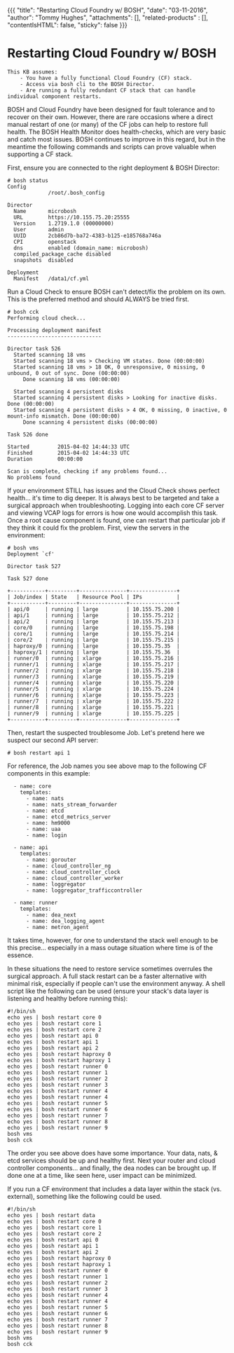 {{{
  "title": "Restarting Cloud Foundry w/ BOSH",
  "date": "03-11-2016",
  "author": "Tommy Hughes",
  "attachments": [],
  "related-products" : [],
  "contentIsHTML": false,
  "sticky": false
}}}
# Restarting Cloud Foundry w/ BOSH
    This KB assumes:
        - You have a fully functional Cloud Foundry (CF) stack.
        - Access via bosh cli to the BOSH Director.
        - Are running a fully redundant CF stack that can handle individual component restarts.

BOSH and Cloud Foundry have been designed for fault tolerance and to recover on their own.  However, there are rare occasions where a direct manual restart of one (or many) of the CF jobs can help to restore full health. The BOSH Health Monitor does health-checks, which are very basic and catch most issues.  BOSH continues to improve in this regard, but in the meantime the following commands and scripts can prove valuable when supporting a CF stack.

First, ensure you are connected to the right deployment & BOSH Director:
```shell
# bosh status
Config
             /root/.bosh_config

Director
  Name       microbosh
  URL        https://10.155.75.20:25555
  Version    1.2719.1.0 (00000000)
  User       admin
  UUID       2cb86d7b-ba72-4383-b125-e185768a746a
  CPI        openstack
  dns        enabled (domain_name: microbosh)
  compiled_package_cache disabled
  snapshots  disabled

Deployment
  Manifest   /data1/cf.yml
```


Run a Cloud Check to ensure BOSH can't detect/fix the problem on its own.  This is the preferred method and should ALWAYS be tried first.
```shell
# bosh cck
Performing cloud check...

Processing deployment manifest
------------------------------

Director task 526
  Started scanning 18 vms
  Started scanning 18 vms > Checking VM states. Done (00:00:00)
  Started scanning 18 vms > 18 OK, 0 unresponsive, 0 missing, 0 unbound, 0 out of sync. Done (00:00:00)
     Done scanning 18 vms (00:00:00)

  Started scanning 4 persistent disks
  Started scanning 4 persistent disks > Looking for inactive disks. Done (00:00:00)
  Started scanning 4 persistent disks > 4 OK, 0 missing, 0 inactive, 0 mount-info mismatch. Done (00:00:00)
     Done scanning 4 persistent disks (00:00:00)

Task 526 done

Started         2015-04-02 14:44:33 UTC
Finished        2015-04-02 14:44:33 UTC
Duration        00:00:00

Scan is complete, checking if any problems found...
No problems found
```
If your environment STILL has issues and the Cloud Check shows perfect health... it's time to dig deeper.  It is always best to be targeted and take a surgical approach when troubleshooting.  Logging into each core CF server and viewing VCAP logs for errors is how one would accomplish this task.  Once a root cause component is found, one can restart that particular job if they think it could fix the problem.
First, view the servers in the environment:
```shell
# bosh vms
Deployment `cf'

Director task 527

Task 527 done

+-----------+---------+---------------+---------------+
| Job/index | State   | Resource Pool | IPs           |
+-----------+---------+---------------+---------------+
| api/0     | running | large         | 10.155.75.200 |
| api/1     | running | large         | 10.155.75.212 |
| api/2     | running | large         | 10.155.75.213 |
| core/0    | running | large         | 10.155.75.198 |
| core/1    | running | large         | 10.155.75.214 |
| core/2    | running | large         | 10.155.75.215 |
| haproxy/0 | running | large         | 10.155.75.35  |
| haproxy/1 | running | large         | 10.155.75.36  |
| runner/0  | running | xlarge        | 10.155.75.216 |
| runner/1  | running | xlarge        | 10.155.75.217 |
| runner/2  | running | xlarge        | 10.155.75.218 |
| runner/3  | running | xlarge        | 10.155.75.219 |
| runner/4  | running | xlarge        | 10.155.75.220 |
| runner/5  | running | xlarge        | 10.155.75.224 |
| runner/6  | running | xlarge        | 10.155.75.223 |
| runner/7  | running | xlarge        | 10.155.75.222 |
| runner/8  | running | xlarge        | 10.155.75.221 |
| runner/9  | running | xlarge        | 10.155.75.225 |
+-----------+---------+---------------+---------------+
```
Then, restart the suspected troublesome Job.  Let's pretend here we suspect our second API server:
```shell
# bosh restart api 1
```
For reference, the Job names you see above map to the following CF components in this example:
```shell
  - name: core
    templates:
      - name: nats
      - name: nats_stream_forwarder
      - name: etcd
      - name: etcd_metrics_server
      - name: hm9000
      - name: uaa
      - name: login

  - name: api
    templates:
      - name: gorouter
      - name: cloud_controller_ng
      - name: cloud_controller_clock
      - name: cloud_controller_worker
      - name: loggregator
      - name: loggregator_trafficcontroller

  - name: runner
    templates:
      - name: dea_next
      - name: dea_logging_agent
      - name: metron_agent
```
It takes time, however, for one to understand the stack well enough to be this precise... especially in a mass outage situation where time is of the essence.

In these situations the need to restore service sometimes overrules the surgical approach. A full stack restart can be a faster alternative with minimal risk, especially if people can't use the environment anyway.  A shell script like the following can be used (ensure your stack's data layer is listening and healthy before running this):
```shell
#!/bin/sh
echo yes | bosh restart core 0
echo yes | bosh restart core 1
echo yes | bosh restart core 2
echo yes | bosh restart api 0
echo yes | bosh restart api 1
echo yes | bosh restart api 2
echo yes | bosh restart haproxy 0
echo yes | bosh restart haproxy 1
echo yes | bosh restart runner 0
echo yes | bosh restart runner 1
echo yes | bosh restart runner 2
echo yes | bosh restart runner 3
echo yes | bosh restart runner 4
echo yes | bosh restart runner 4
echo yes | bosh restart runner 5
echo yes | bosh restart runner 6
echo yes | bosh restart runner 7
echo yes | bosh restart runner 8
echo yes | bosh restart runner 9
bosh vms
bosh cck
```
The order you see above does have some importance.  Your data, nats, & etcd services should be up and healthy first.  Next your router and cloud controller components... and finally, the dea nodes can be brought up.  If done one at a time, like seen here, user impact can be minimized.

If you run a CF environment that includes a data layer within the stack (vs. external), something like the following could be used.
```shell
#!/bin/sh
echo yes | bosh restart data
echo yes | bosh restart core 0
echo yes | bosh restart core 1
echo yes | bosh restart core 2
echo yes | bosh restart api 0
echo yes | bosh restart api 1
echo yes | bosh restart api 2
echo yes | bosh restart haproxy 0
echo yes | bosh restart haproxy 1
echo yes | bosh restart runner 0
echo yes | bosh restart runner 1
echo yes | bosh restart runner 2
echo yes | bosh restart runner 3
echo yes | bosh restart runner 4
echo yes | bosh restart runner 4
echo yes | bosh restart runner 5
echo yes | bosh restart runner 6
echo yes | bosh restart runner 7
echo yes | bosh restart runner 8
echo yes | bosh restart runner 9
bosh vms
bosh cck
```
